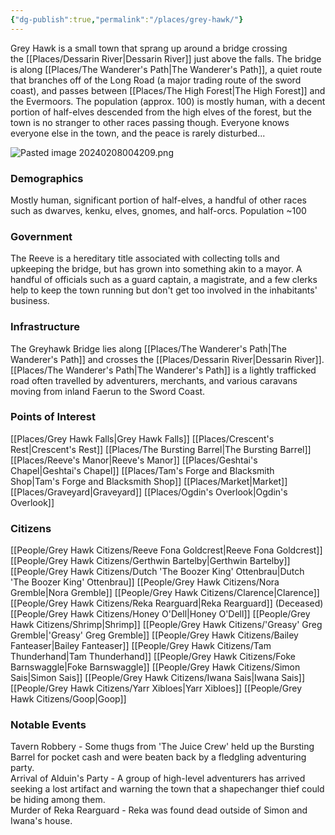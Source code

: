 ```yaml
---
{"dg-publish":true,"permalink":"/places/grey-hawk/"}
---
```


Grey Hawk is a small town that sprang up around a bridge crossing the [[Places/Dessarin River\|Dessarin River]] just above the falls. The bridge is along [[Places/The Wanderer's Path\|The Wanderer's Path]], a quiet route that branches off of the Long Road (a major trading route of the sword coast), and passes between [[Places/The High Forest\|The High Forest]] and the Evermoors. The population (approx. 100) is mostly human, with a decent portion of half-elves descended from the high elves of the forest, but the town is no stranger to other races passing though. Everyone knows everyone else in the town, and the peace is rarely disturbed...

![Pasted image 20240208004209.png](/img/user/Z_Attachments/Pasted%20image%2020240208004209.png)
### Demographics
Mostly human, significant portion of half-elves, a handful of other races such as dwarves, kenku, elves, gnomes, and half-orcs.  Population ~100
### Government
The Reeve is a hereditary title associated with collecting tolls and upkeeping the bridge, but has grown into something akin to a mayor. A handful of officials such as a guard captain, a magistrate, and a few clerks help to keep the town running but don't get too involved in the inhabitants' business.
### Infrastructure
The Greyhawk Bridge lies along [[Places/The Wanderer's Path\|The Wanderer's Path]] and crosses the [[Places/Dessarin River\|Dessarin River]]. [[Places/The Wanderer's Path\|The Wanderer's Path]] is a lightly trafficked road often travelled by adventurers, merchants, and various caravans moving from inland Faerun to the Sword Coast.
### Points of Interest
[[Places/Grey Hawk Falls\|Grey Hawk Falls]]
[[Places/Crescent's Rest\|Crescent's Rest]]
[[Places/The Bursting Barrel\|The Bursting Barrel]]
[[Places/Reeve's Manor\|Reeve's Manor]]
[[Places/Geshtai's Chapel\|Geshtai's Chapel]]
[[Places/Tam's Forge and Blacksmith Shop\|Tam's Forge and Blacksmith Shop]]
[[Places/Market\|Market]]
[[Places/Graveyard\|Graveyard]]
[[Places/Ogdin's Overlook\|Ogdin's Overlook]]
### Citizens
[[People/Grey Hawk Citizens/Reeve Fona Goldcrest\|Reeve Fona Goldcrest]]
[[People/Grey Hawk Citizens/Gerthwin Bartelby\|Gerthwin Bartelby]]
[[People/Grey Hawk Citizens/Dutch 'The Boozer King' Ottenbrau\|Dutch 'The Boozer King' Ottenbrau]]
[[People/Grey Hawk Citizens/Nora Gremble\|Nora Gremble]]
[[People/Grey Hawk Citizens/Clarence\|Clarence]]
[[People/Grey Hawk Citizens/Reka Rearguard\|Reka Rearguard]] (Deceased)
[[People/Grey Hawk Citizens/Honey O'Dell\|Honey O'Dell]]
[[People/Grey Hawk Citizens/Shrimp\|Shrimp]]
[[People/Grey Hawk Citizens/'Greasy' Greg Gremble\|'Greasy' Greg Gremble]]
[[People/Grey Hawk Citizens/Bailey Fanteaser\|Bailey Fanteaser]]
[[People/Grey Hawk Citizens/Tam Thunderhand\|Tam Thunderhand]]
[[People/Grey Hawk Citizens/Foke Barnswaggle\|Foke Barnswaggle]]
[[People/Grey Hawk Citizens/Simon Sais\|Simon Sais]]
[[People/Grey Hawk Citizens/Iwana Sais\|Iwana Sais]]
[[People/Grey Hawk Citizens/Yarr Xibloes\|Yarr Xibloes]]
[[People/Grey Hawk Citizens/Goop\|Goop]]
### Notable Events
Tavern Robbery - Some thugs from 'The Juice Crew' held up the Bursting Barrel for pocket cash and were beaten back by a fledgling adventuring party.  
Arrival of Alduin's Party - A group of high-level adventurers has arrived seeking a lost artifact and warning the town that a shapechanger thief could be hiding among them.  
Murder of Reka Rearguard - Reka was found dead outside of Simon and Iwana's house.  